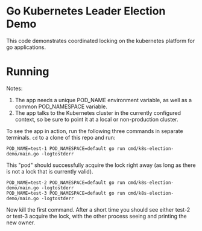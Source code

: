 # Go Kubernetes Leader Election Demo

This code demonstrates coordinated locking on the kubernetes platform for go 
applications.

# Running

Notes:
1) The app needs a unique POD_NAME environment variable, as well as a common 
POD_NAMESPACE variable.
2) The app talks to the Kubernetes cluster in the currently configured context, 
so be sure to point it at a local or non-production cluster. 

To see the app in action, run the following three commands in separate 
terminals. `cd` to a clone of this repo and run:


    POD_NAME=test-1 POD_NAMESPACE=default go run cmd/k8s-election-demo/main.go -logtostderr
   
This "pod" should successfully acquire the lock right away (as long as there is not a 
lock that is currently valid).


    POD_NAME=test-2 POD_NAMESPACE=default go run cmd/k8s-election-demo/main.go -logtostderr
    POD_NAME=test-3 POD_NAMESPACE=default go run cmd/k8s-election-demo/main.go -logtostderr

Now kill the first command. After a short time you should see either test-2 or test-3 
acquire the lock, with the other process seeing and printing the new owner.

